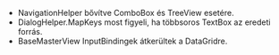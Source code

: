 - NavigationHelper bővítve ComboBox és TreeView esetére.
- DialogHelper.MapKeys most figyeli, ha többsoros TextBox az eredeti forrás.
- BaseMasterView InputBindingek átkerültek a DataGridre.
